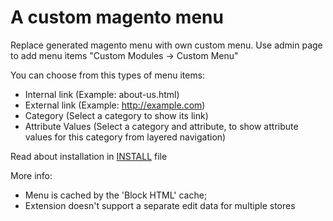 # A custom magento menu

Replace generated magento menu with own custom menu.
Use admin page to add menu items "Custom Modules -> Custom Menu"

You can choose from this types of menu items:
* Internal link (Example: about-us.html)
* External link (Example: http://example.com)
* Category (Select a category to show its link)
* Attribute Values (Select a category and attribute, to show attribute values for this category from layered navigation)


Read about installation in [INSTALL](https://github.com/hws47a/VF_CustomMenu/blob/master/INSTALL) file

More info:
* Menu is cached by the 'Block HTML' cache;
* Extension doesn't support a separate edit data for multiple stores